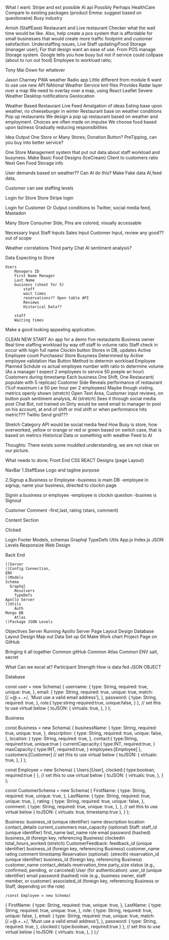 What I want:
Stripe and ext possible AI api
Possibly Perhaps HealthCare
Compare to existing packages (product Emma: suggest based on questionaire)
Busy industry

Amish (StaffEase)
Restaurant and Live restaurant Checker
what the wait time would be like. Also, help create a pos system that is affordable for small businesses that would create more traffic footprint and customer satisfaction.
Understaffing issues,
Live Staff updating/Food Storage (manager user);
For that design want an ease of use. From POS manage Storage system.
Google tells you how busy but not if service could collpase (about to run out food)
Employee to workload ratio;

Tony Mai
Down for whatever

Jason Charney
PWA weather Radio app
Little different from module 6
want to use use new API NAtional Weather Service
kml files
Provides Radar layer over a map
We need to overlay over a map, using React Leaflet
Severe Weather Desktop notifications
Geolocation

Weather Based Restaurant Live Feed
Amalgation of ideas Eating base upon weather, no cheeseburger in winter
Restaurant base on weather conditions
Pop up restaurants
We design a pop up restaurant based on weather and employment.
Choices are often made on impulse
We choose food based upon laziness
Gradually reducing responsibilities

Idea Output
One Store or Many Stores;
Donation Button? PreTipping, can you buy into better service?

One Store Management system that put out data about staff workload and busyness.
Make Basic Food Designs (IceCream)
Client to customers ratio
Next Gen Food Storage info

User demands based on weather?? Can AI do this? Make Fake data AI,feed data,

Customer can see staffing levels

Login for Store
Store Stripe login

Login for Customer
Or Output conditions to Twitter, social media feed, Mastadon

Many Store
Consumer Side, Pins are colored, visually accessable

Necessary Input
Staff Inputs
Sales Input
Customer Input, review any good?? out of scope

Weather correlations
Third party Chat AI
sentiment analysis?

Data Expecting to Store

    Users
        Managers ID
        First Name Manager
        Last Name
        business (shoot for 5)
            staff
            wait times
            reservations?? Open table API
            Reviews
            Historical Data??

        staff
        Waiting times

Make a good looking appealing application.

CLEAN NEW START
An app for a demo five restautants
Business owner
            Real time staffing workload by way off staff to volume ratio
Staff check in
            occur with login full name Clockin button
            Stores in DB, updates Active Employee count
Purchases/ Store Busyness
            Determined by Active employee validation
            Has Button
Method to determin workload
            Employee Planned Schdule vs actual employee number with ratio to determine volume
            (As a manager I expect 2 employees to service 50 poeple an hour)
Customers during timestamp
            Each business One Shift, One Restaurant( populate with 5 replicas)
Customer Side
            Reveals performance of restaurant (%of maximum i.e 50 per hour per 2 employees)
            Maybe though visting, metrics openly shown
            (stretch) Open Text Area, Customer input reviews, on button push sentiment analysis, AI
            (stretch) Sees it through social media post
            Chat Bot, not trained on
            Dirty would be send email to manager to post on his account, at end of shift or mid shift or when performance hits metric???
Twillio Send grid???

Stretch Category
API would be social media feed
How Busy is store, how overworked, yellow or orange or red or green based on switch case, that is based on metrics
Historical Data or something with weather
Feed to AI

Thoughts:
There exists some muddled understanding, we are not clear on our picture.

What needs to done;
Front End
CSS
REACT Designs (page Layout)

NavBar
1.StaffEase Logo and tagline purpose

2.Signup
a.Business or Employee
-business is main DB
-employee in signup, name your business, directed to clockin page

Signin
a.business or employee
-employee is clockin question
-busines is
Signout

Customer Comment
-first,last, rating (stars, comment)

Content Section

Clicked

Login
Footer
Models, schemas
Graphql
TypeDefs
Utils
App.js
Index.js
JSON Levels
Responsize Web Design

Back End

    ()Server
    ()Config Connection,
    ENV
    ()Models
    Schema
      Graphql
        Resolvers
        TypeDefs
    Apollo Server
    ()Utils
        Auth
    Mongo DB
        Atlas
    ()Package JSON Levels

Objectives
Server Running
Apollo Server
Page Layout Design
Database Layout Design
Map out Data
Set up Git
Make Work chart
Project Page on GitHub

Bringing it all together
Common gitHub
Common Atlas
Common ENV
salt, secret

What Can we excel at?
Participant Strength
How is data fed
JSON OBJECT

Database

const user = new Schema(
{
username: {
type: String,
required: true,
unique: true,
},
email: {
type: String,
required: true,
unique: true,
match: [/.+@.+\..+/, 'Must use a valid email address'],
},
password: {
type: String,
required: true,
},
role:{
type:string
required:true,
unique:false,
}
},
// set this to use virtual below
{
toJSON: {
virtuals: true,
},
}
);

Business

const Business = new Schema(
{
businessName: {
type: String,
required: true,
unique: true,
},
description: {
type: String,
required: true,
unique: false,
},
location: {
type: String,
required: true,
},
contact:{
type:String,
required:true,
unique:true
}
currentCapcacity:{
type:INT,
required:true,
}
maxCapacity:{
type:INT,
required:true,
}
employees:[Employee]
},
customers:[Customer]
// set this to use virtual below
{
toJSON: {
virtuals: true,
},
}
);

const Employee = new Schema(
{
Users:[User],
clocked:{
type:boolean,
required:true
}
},
// set this to use virtual below
{
toJSON: {
virtuals: true,
},
}
);

const CustomerSchema = new Schema(
{
FirstName: {
type: String,
required: true,
unique: true,
},
LastName: {
type: String,
required: true,
unique: true,
},
rating: {
type: String,
required: true,
unique: false,
},
comment: {
type: String,
required: true,
unique: true,
},
},
// set this to use virtual below
{
toJSON: {
virtuals: true,
timestamp:true
},
}
);

Business:
business_id (unique identifier)
  name
  description
  location
  contact_details
  current_customers
  max_capacity (optional)
Staff:
  staff_id (unique identifier)
  first_name
  last_name
  role
  email
  password (hashed)
  business_id (foreign key, referencing Business)
  clockedin
  total_hours_worked (stretch)
CustomerFeedback:
feedback_id (unique identifier)
business_id (foreign key, referencing Business)
customer_name
rating
comment
timestamp
Reservation (optional): (strecth)
reservation_id (unique identifier)
business_id (foreign key, referencing Business)
customer_name
contact_details
reservation_time
party_size
status (e.g., confirmed, pending, or canceled)
User (for authentication):
user_id (unique identifier)
email
password (hashed)
role (e.g., business owner, staff member, or customer)
associated_id (foreign key, referencing Business or Staff, depending on the role)

    /const Employee = new Schema(

{
FirstName: {
type: String,
required: true,
unique: true,
},
LastName: {
type: String,
required: true,
unique: true,
},
role: {
type: String,
required: true,
unique: false,
},
email: {
type: String,
required: true,
unique: true,
match: [/.+@.+\..+/, 'Must use a valid email address'],
},
password: {
type: String,
required: true,
},
clocked:{
type:boolean,
required:true
}
},
// set this to use virtual below
{
toJSON: {
virtuals: true,
},
}
);/

